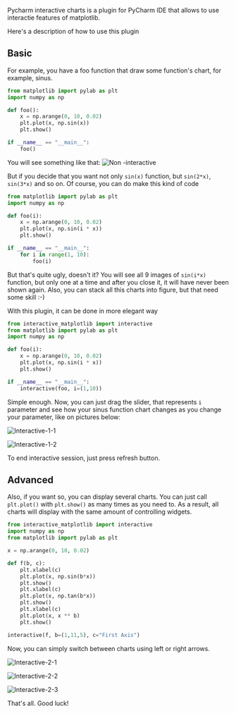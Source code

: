 Pycharm interactive charts is a plugin for PyCharm IDE that allows to use interactie features of matplotlib.

Here's a description of how to use this plugin

## Basic
For example, you have a foo function that draw some function's chart, for example, sinus.

```Python
from matplotlib import pylab as plt
import numpy as np

def foo():
    x = np.arange(0, 10, 0.02)
    plt.plot(x, np.sin(x))
    plt.show()

if __name__ == "__main__":
    foo()
```

You will see something like that:
![Non -interactive](http://drive.google.com/uc?export=view&id=0B6IyJYTLLzzbNGVOb2k2am9UNzA)

But if you decide that you want not only `sin(x)` function, but `sin(2*x)`, `sin(3*x)` and so on.
Of course, you can do make this kind of code

```Python
from matplotlib import pylab as plt
import numpy as np

def foo(i):
    x = np.arange(0, 10, 0.02)
    plt.plot(x, np.sin(i * x))
    plt.show()

if __name__ == "__main__":
    for i in range(1, 10):
        foo(i)
```

But that's quite ugly, doesn't it? You will see all 9 images of `sin(i*x)` function, but only one at a time and after you close it, it will have never been shown again. Also, you can stack all this charts into figure, but that need some skill :-)

With this plugin, it can be done in more elegant way

```Python
from interactive_matplotlib import interactive
from matplotlib import pylab as plt
import numpy as np

def foo(i):
    x = np.arange(0, 10, 0.02)
    plt.plot(x, np.sin(i * x))
    plt.show()

if __name__ == "__main__":
    interactive(foo, i=(1,10))
```

Simple enough. Now, you can just drag the slider, that represents `i` parameter and see how your sinus function chart changes as you change your parameter, like on pictures below:

![Interactive-1-1](http://drive.google.com/uc?export=view&id=0B6IyJYTLLzzbdWlIVHo3bUdkMnc)

![Interactive-1-2](http://drive.google.com/uc?export=view&id=0B6IyJYTLLzzbT05raTZVNnVZSFU)

To end interactive session, just press refresh button.

## Advanced

Also, if you want so, you can display several charts. You can just call `plt.plot()` with `plt.show()` as many times as you need to. As a result, all charts will display with the same amount of controlling widgets.

```Python
from interactive_matplotlib import interactive
import numpy as np
from matplotlib import pylab as plt

x = np.arange(0, 10, 0.02)

def f(b, c):
    plt.xlabel(c)
    plt.plot(x, np.sin(b*x))
    plt.show()
    plt.xlabel(c)
    plt.plot(x, np.tan(b*x))
    plt.show()
    plt.xlabel(c)
    plt.plot(x, x ** b)
    plt.show()

interactive(f, b=(1,11,5), c="First Axis")
```
Now, you can simply switch between charts using left or right arrows.

![Interactive-2-1](http://drive.google.com/uc?export=view&id=0B6IyJYTLLzzbdlpldkp2ZjF3Y2c)

![Interactive-2-2](http://drive.google.com/uc?export=view&id=0B6IyJYTLLzzbVlJneHdQMjE1TGs)

![Interactive-2-3](http://drive.google.com/uc?export=view&id=0B6IyJYTLLzzbNXBfZkJZbFNKN2c)

That's all. Good luck!
